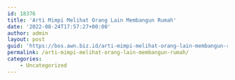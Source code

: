 ```yaml
---
id: 18376
title: 'Arti Mimpi Melihat Orang Lain Membangun Rumah'
date: '2022-08-24T17:57:27+00:00'
author: admin
layout: post
guid: 'https://bos.awn.biz.id/arti-mimpi-melihat-orang-lain-membangun-rumah/'
permalink: /arti-mimpi-melihat-orang-lain-membangun-rumah/
categories:
    - Uncategorized
---
```


